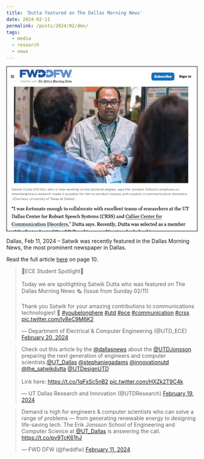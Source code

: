 ```yaml
---
title: 'Dutta featured on The Dallas Morning News'
date: 2024-02-11
permalink: /posts/2024/02/dmn/
tags:
  - media
  - research
  - news
---
```


<img src='/images/2024-02-11-dmn.png' style="border:1px solid black;" width="500">

Dallas, Feb 11, 2024 – Satwik was recently featured in the Dallas Morning News, the most prominent newspaper in Dallas. 

Read the full article [here](https://github.com/SatwikDutta/SatwikDutta.github.io/blob/fb23d92ebd1c134f2648ce8caeca421017ed5471/files/2024-02-11-DMN%20-%20Jonsson%20School%20Sponsored%20Content%20Story.pdf) on page 10.

<blockquote class="twitter-tweet"><p lang="en" dir="ltr">🌟ECE Student Spotlight🌟<br><br>Today we are spotlighting Satwik Dutta who was featured on The Dallas Morning News 🗞️ (Issue from Sunday 02/11)<br><br>Thank you Satwik for your amazing contributions to communications technologies! 💚 <a href="https://twitter.com/hashtag/youbelonghere?src=hash&amp;ref_src=twsrc%5Etfw">#youbelonghere</a> <a href="https://twitter.com/hashtag/utd?src=hash&amp;ref_src=twsrc%5Etfw">#utd</a> <a href="https://twitter.com/hashtag/ece?src=hash&amp;ref_src=twsrc%5Etfw">#ece</a> <a href="https://twitter.com/hashtag/communication?src=hash&amp;ref_src=twsrc%5Etfw">#communication</a> <a href="https://twitter.com/hashtag/crss?src=hash&amp;ref_src=twsrc%5Etfw">#crss</a> <a href="https://t.co/lv8eC9M6K2">pic.twitter.com/lv8eC9M6K2</a></p>&mdash; Department of Electrical &amp; Computer Engineering (@UTD_ECE) <a href="https://twitter.com/UTD_ECE/status/1760000927312847059?ref_src=twsrc%5Etfw">February 20, 2024</a></blockquote> <script async src="https://platform.twitter.com/widgets.js" charset="utf-8"></script>

<blockquote class="twitter-tweet"><p lang="en" dir="ltr">Check out this article by the <a href="https://twitter.com/dallasnews?ref_src=twsrc%5Etfw">@dallasnews</a> about the <a href="https://twitter.com/UTDJonsson?ref_src=twsrc%5Etfw">@UTDJonsson</a> preparing the next generation of engineers and computer scientists.<a href="https://twitter.com/UT_Dallas?ref_src=twsrc%5Etfw">@UT_Dallas</a> <a href="https://twitter.com/stephaniegadams?ref_src=twsrc%5Etfw">@stephaniegadams</a> <a href="https://twitter.com/innovationutd?ref_src=twsrc%5Etfw">@innovationutd</a> <a href="https://twitter.com/the_satwikdutta?ref_src=twsrc%5Etfw">@the_satwikdutta</a> <a href="https://twitter.com/UTDesignUTD?ref_src=twsrc%5Etfw">@UTDesignUTD</a> <br> <br>Link here: <a href="https://t.co/1qFxSc5nB2">https://t.co/1qFxSc5nB2</a> <a href="https://t.co/HXZk2T9C4k">pic.twitter.com/HXZk2T9C4k</a></p>&mdash; UT Dallas Research and Innovation (@UTDResearch) <a href="https://twitter.com/UTDResearch/status/1759599980635926795?ref_src=twsrc%5Etfw">February 19, 2024</a></blockquote> <script async src="https://platform.twitter.com/widgets.js" charset="utf-8"></script>

<blockquote class="twitter-tweet"><p lang="en" dir="ltr">Demand is high for engineers &amp; computer scientists who can solve a range of problems — from generating renewable energy to designing life-saving tech. The Erik Jonsson School of Engineering and Computer Science at <a href="https://twitter.com/UT_Dallas?ref_src=twsrc%5Etfw">@UT_Dallas</a> is answering the call. <a href="https://t.co/pv9TcK61hJ">https://t.co/pv9TcK61hJ</a></p>&mdash; FWD DFW (@fwddfw) <a href="https://twitter.com/fwddfw/status/1756470688385290258?ref_src=twsrc%5Etfw">February 11, 2024</a></blockquote> <script async src="https://platform.twitter.com/widgets.js" charset="utf-8"></script>
